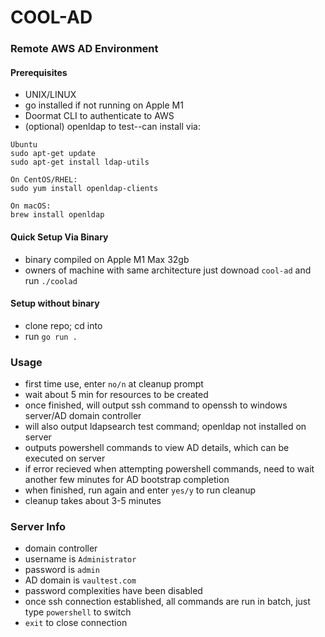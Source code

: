 # COOL-AD
### Remote AWS AD Environment

#### Prerequisites
- UNIX/LINUX
- go installed if not running on Apple M1
- Doormat CLI to authenticate to AWS
- (optional) openldap to test--can install via:
```
Ubuntu
sudo apt-get update
sudo apt-get install ldap-utils

On CentOS/RHEL:
sudo yum install openldap-clients

On macOS:
brew install openldap

```
  

#### Quick Setup Via Binary
- binary compiled on Apple M1 Max 32gb
- owners of machine with same architecture just downoad `cool-ad` and run `./coolad`

#### Setup without binary
- clone repo; cd into 
- run `go run .`

### Usage
- first time use, enter `no/n` at cleanup prompt
- wait about 5 min for resources to be created
- once finished, will output ssh command to openssh to windows server/AD domain controller
- will also output ldapsearch test command; openldap not installed on server
- outputs powershell commands to view AD details, which can be executed on server
- if error recieved when attempting powershell commands, need to wait another few minutes for AD bootstrap completion
- when finished, run again and enter `yes/y` to run cleanup
- cleanup takes about 3-5 minutes

### Server Info
- domain controller
- username is `Administrator`
- password is `admin`
- AD domain is `vaultest.com`
- password complexities have been disabled
- once ssh connection established, all commands are run in batch, just type `powershell` to switch
- `exit` to close connection